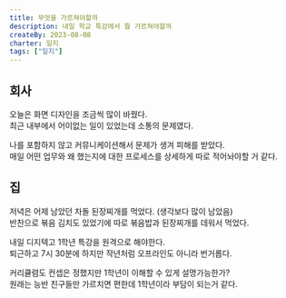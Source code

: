 ```yaml
---
title: 무엇을 가르쳐야할까
description: 내일 학교 특강에서 뭘 가르쳐야할까
createBy: 2023-08-08
charter: 일지
tags: ["일지"]
---
```


## 회사     

오늘은 화면 디자인을 조금씩 많이 바꿨다.             
최근 내부에서 어이없는 일이 있었는데 소통의 문제였다.           

나를 포함하지 않고 커뮤니케이션해서 문제가 생겨 피해를 받았다.                 
매일 어떤 업무와 왜 했는지에 대한 프로세스를 상세하게 따로 적어놔야할 거 같다.     

## 집

저녁은 어제 남았던 차돌 된장찌개를 먹었다. (생각보다 많이 남았음)            
반찬으로 볶음 김치도 있었기에 따로 볶음밥과 된장찌개를 데워서 먹었다.

내일 디지텍고 1학년 특강을 원격으로 해야한다.            
퇴근하고 7시 30분에 하지만 작년처럼 오프라인도 아니라 번거롭다.         

커리큘렴도 컨셉은 정했지만 1학년이 이해할 수 있게 설명가능한가?         
원래는 능반 친구들만 가르치면 편한데 1학년이라 부담이 되는거 같다.      

